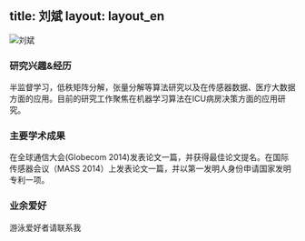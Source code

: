 title: 刘斌layout: layout_en---![刘斌](http://7xohr3.com1.z0.glb.clouddn.com/刘斌.jpg)### 研究兴趣&经历半监督学习，低秩矩阵分解，张量分解等算法研究以及在传感器数据、医疗大数据方面的应用。目前的研究工作聚焦在机器学习算法在ICU病房决策方面的应用研究。### 主要学术成果在全球通信大会(Globecom 2014)发表论文一篇，并获得最佳论文提名。在国际传感器会议（MASS 2014）上发表论文一篇，并以第一发明人身份申请国家发明专利一项。### 业余爱好游泳爱好者请联系我